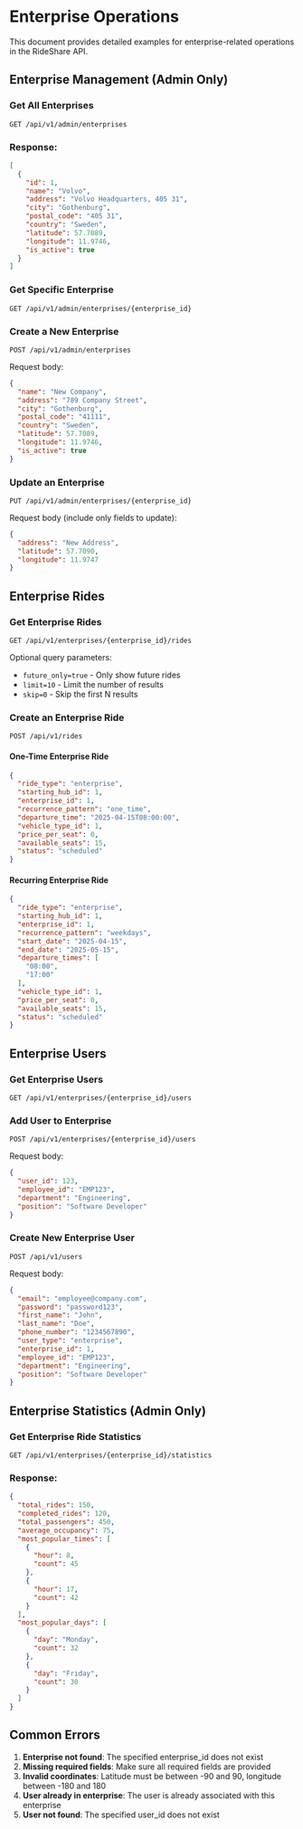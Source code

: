 # Enterprise Operations

This document provides detailed examples for enterprise-related operations in the RideShare API.

## Enterprise Management (Admin Only)

### Get All Enterprises

```
GET /api/v1/admin/enterprises
```

### Response:

```json
[
  {
    "id": 1,
    "name": "Volvo",
    "address": "Volvo Headquarters, 405 31",
    "city": "Gothenburg",
    "postal_code": "405 31",
    "country": "Sweden",
    "latitude": 57.7089,
    "longitude": 11.9746,
    "is_active": true
  }
]
```

### Get Specific Enterprise

```
GET /api/v1/admin/enterprises/{enterprise_id}
```

### Create a New Enterprise

```
POST /api/v1/admin/enterprises
```

Request body:

```json
{
  "name": "New Company",
  "address": "789 Company Street",
  "city": "Gothenburg",
  "postal_code": "41111",
  "country": "Sweden",
  "latitude": 57.7089,
  "longitude": 11.9746,
  "is_active": true
}
```

### Update an Enterprise

```
PUT /api/v1/admin/enterprises/{enterprise_id}
```

Request body (include only fields to update):

```json
{
  "address": "New Address",
  "latitude": 57.7090,
  "longitude": 11.9747
}
```

## Enterprise Rides

### Get Enterprise Rides

```
GET /api/v1/enterprises/{enterprise_id}/rides
```

Optional query parameters:
- `future_only=true` - Only show future rides
- `limit=10` - Limit the number of results
- `skip=0` - Skip the first N results

### Create an Enterprise Ride

```
POST /api/v1/rides
```

#### One-Time Enterprise Ride

```json
{
  "ride_type": "enterprise",
  "starting_hub_id": 1,
  "enterprise_id": 1,
  "recurrence_pattern": "one_time",
  "departure_time": "2025-04-15T08:00:00",
  "vehicle_type_id": 1,
  "price_per_seat": 0,
  "available_seats": 15,
  "status": "scheduled"
}
```

#### Recurring Enterprise Ride

```json
{
  "ride_type": "enterprise",
  "starting_hub_id": 1,
  "enterprise_id": 1,
  "recurrence_pattern": "weekdays",
  "start_date": "2025-04-15",
  "end_date": "2025-05-15",
  "departure_times": [
    "08:00",
    "17:00"
  ],
  "vehicle_type_id": 1,
  "price_per_seat": 0,
  "available_seats": 15,
  "status": "scheduled"
}
```

## Enterprise Users

### Get Enterprise Users

```
GET /api/v1/enterprises/{enterprise_id}/users
```

### Add User to Enterprise

```
POST /api/v1/enterprises/{enterprise_id}/users
```

Request body:

```json
{
  "user_id": 123,
  "employee_id": "EMP123",
  "department": "Engineering",
  "position": "Software Developer"
}
```

### Create New Enterprise User

```
POST /api/v1/users
```

Request body:

```json
{
  "email": "employee@company.com",
  "password": "password123",
  "first_name": "John",
  "last_name": "Doe",
  "phone_number": "1234567890",
  "user_type": "enterprise",
  "enterprise_id": 1,
  "employee_id": "EMP123",
  "department": "Engineering",
  "position": "Software Developer"
}
```

## Enterprise Statistics (Admin Only)

### Get Enterprise Ride Statistics

```
GET /api/v1/enterprises/{enterprise_id}/statistics
```

### Response:

```json
{
  "total_rides": 150,
  "completed_rides": 120,
  "total_passengers": 450,
  "average_occupancy": 75,
  "most_popular_times": [
    {
      "hour": 8,
      "count": 45
    },
    {
      "hour": 17,
      "count": 42
    }
  ],
  "most_popular_days": [
    {
      "day": "Monday",
      "count": 32
    },
    {
      "day": "Friday",
      "count": 30
    }
  ]
}
```

## Common Errors

1. **Enterprise not found**: The specified enterprise_id does not exist
2. **Missing required fields**: Make sure all required fields are provided
3. **Invalid coordinates**: Latitude must be between -90 and 90, longitude between -180 and 180
4. **User already in enterprise**: The user is already associated with this enterprise
5. **User not found**: The specified user_id does not exist
